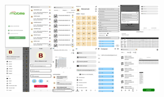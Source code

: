 ![Mobilis](https://raw.githubusercontent.com/BELLILMohamedNadir/MailManagement_FrontEnd/8c81cf0941fbaf748fda279349602af2dd86ffac/mobilis.png)
